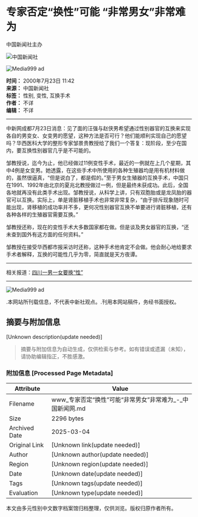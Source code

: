 # 专家否定“换性”可能 “非常男女”非常难为

中国新闻社主办

![中国新闻社](http://www.chinanews.com/images/logo2.gif)

![Media999 ad](http://adforce.imgis.com/?adserv|330|136065|1|1|misc=_ADFORCE_TIME_)

**时间：** 2000年7月23日 11:42  
**来源：** 中国新闻社  
**标签：** 性别, 变性, 互换手术  
**作者：** 不详  
**编辑：** 不详  

---

中新网成都7月23日消息：见了面的汪强与赵侠男希望通过性别器官的互换来实现各自的男变女、女变男的愿望，这种方法是否可行？他们能顺利实现自己的愿望吗？华西医科大学的整形专家邹景贵教授给了我们一个答复：现阶段，至少在国内，要互换性别器官几乎是不可能的。

邹教授说，迄今为止，他已经做过11例变性手术，最近的一例就在上几个星期，其中4例是女变男。她透露，在这些手术中所使用的各种生殖器均是用有机材料做的，虽然很逼真，“但是说白了，都是假的。”至于男女生殖器的互换手术，中国只在1991、1992年由北京的夏兆北教授做过一例，但是最终未获成功。此后，全国各地就再没有此类手术出现。邹教授说，从科学上讲，只有双胞胎或是龙凤胎的器官可以互换。实际上，单是肾脏移植手术也非常非常复杂，“由于排斥现象随时可能出现，肾移植的成功率并不多，更何况性别器官互换不单要进行肾脏移植，还有各种各样的生殖器官需要互换。”

邹教授还称，现在的变性手术大多数国家都在做。但是谈及男女器官的互换，“还未查到国外有这方面的任何资料。”

邹教授在接受华西都市报采访时还称，这种手术他肯定不会做。他会耐心地给要求手术者解释，互换的可能性几乎为零，简直就是天方夜谭。

---

相关报道：[四川一男一女要换“性”](http://www.chinanews.com.cn//2000-07-21/26/38586.html)

---

![Media999 ad](http://adforce.imgis.com/?adserv|330|136065|2|1|misc=_ADFORCE_TIME_)

.本网站所刊载信息，不代表中新社观点。.刊用本网站稿件，务经书面授权。
<!-- tcd_original_link https://www.chinanews.com.cn/2000-07-23/26/38771.html -->


## 摘要与附加信息

<!-- tcd_abstract -->
[Unknown description(update needed)]
<!-- tcd_abstract_end -->

> 摘要与附加信息为自动生成，仅供检索与参考。如有错误或遗漏（未知），请协助编辑指正，不胜感激。

### 附加信息 [Processed Page Metadata]

| Attribute       | Value                                  |
|-----------------|----------------------------------------|
| Filename        | www_专家否定“换性”可能“非常男女”非常难为_-_中国新闻网.md                             |
| Size            | 2296 bytes                           |
| Archived Date   | 2025-03-04                             |
| Original Link   | [Unknown link(update needed)]                       |
| Author          | [Unknown author(update needed)]                               |
| Region          | [Unknown region(update needed)]                               |
| Date            | [Unknown date(update needed)]                                 |
| Tags            | [Unknown tags(update needed)]                                 |
| Evaluation            | [Unknown type(update needed)]                                 |
<!-- tcd_table_end -->

本文由多元性别中文数字档案馆归档整理，仅供浏览。版权归原作者所有。
